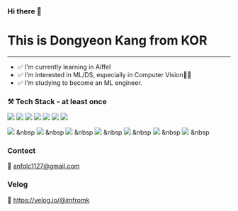 ### Hi there 👋

# This is Dongyeon Kang from KOR
---
- ✅ I’m currently learning in Aiffel
- ✅ I’m interested in ML/DS, especially in Computer Vision👩‍💻
- ✅ I’m studying to become an ML engineer.

### ⚒ Tech Stack - at least once
<img src="https://img.shields.io/badge/python-3776AB?style=for-the-badge&logo=python&logoColor=white"> <img src="https://img.shields.io/badge/java-007396?style=for-the-badge&logo=java&logoColor=white"> <img src="https://img.shields.io/badge/mysql-4479A1?style=for-the-badge&logo=mysql&logoColor=white"> 
<img src="https://img.shields.io/badge/spring-6DB33F?style=for-the-badge&logo=spring&logoColor=white"> <img src="https://img.shields.io/badge/pytorch-EE4C2C?style=for-the-badge&logo=pytorch&logoColor=white"> <img src="https://img.shields.io/badge/AWS-FF0000?style=for-the-badge&logo=aws&logoColor=white"> <img src="https://img.shields.io/badge/git-EAB300?style=for-the-badge&logo=git&logoColor=white">

<img src="https://img.shields.io/badge/python-E34F26?style=flat-square&logo=python&logoColor=white"/></a> &nbsp
<img src="https://img.shields.io/badge/pytorch-1572B6?style=flat-square&logo=pytorch&logoColor=white"/></a> &nbsp
<img src="https://img.shields.io/badge/java-F7DF1E?style=flat-square&logo=java&logoColor=white"/></a> &nbsp
<img src="https://img.shields.io/badge/MariaDB-47A248?style=flat-square&logo=MariaDB&logoColor=white"/></a> &nbsp 
<img src="https://img.shields.io/badge/MySQL-4479A1?style=flat-square&logo=MySQL&logoColor=white"/></a> &nbsp 
<img src="https://img.shields.io/badge/spring-00599C?style=flat-square&logo=springlogoColor=white"/></a> &nbsp 
<img src="https://img.shields.io/badge/Amazon AWS-232F3E?style=flat-square&logo=Amazon%20AWS&logoColor=white"/></a> &nbsp </p>

### Contect
📌 anfqlc1127@gmail.com

### Velog
📌 https://velog.io/@imfromk


<!--
**DONGYEONKANG/DONGYEONKANG** is a ✨ _special_ ✨ repository because its `README.md` (this file) appears on your GitHub profile.

Here are some ideas to get you started:

- 🔭 I’m currently working on ...
- 🌱 I’m currently learning ...
- 👯 I’m looking to collaborate on ...
- 🤔 I’m looking for help with ...
- 💬 Ask me about ...
- 📫 How to reach me: ...
- 😄 Pronouns: ...
- ⚡ Fun fact: ...
-->
